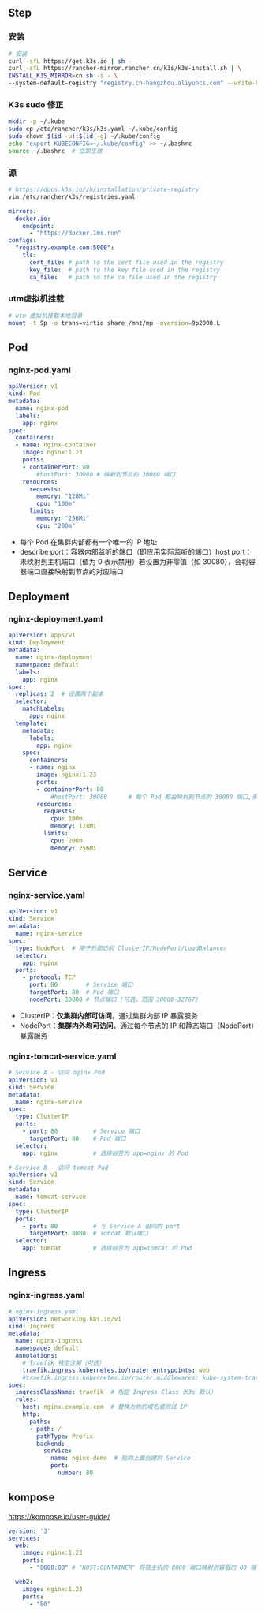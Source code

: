 ## Step

### 安装

```bash
# 安装
curl -sfL https://get.k3s.io | sh -
curl -sfL https://rancher-mirror.rancher.cn/k3s/k3s-install.sh | \
INSTALL_K3S_MIRROR=cn sh -s - \
--system-default-registry "registry.cn-hangzhou.aliyuncs.com" --write-kubeconfig-mode 644 
```

### K3s sudo 修正

```bash
mkdir -p ~/.kube
sudo cp /etc/rancher/k3s/k3s.yaml ~/.kube/config
sudo chown $(id -u):$(id -g) ~/.kube/config
echo "export KUBECONFIG=~/.kube/config" >> ~/.bashrc
source ~/.bashrc  # 立即生效
```

### 源

```bash
# https://docs.k3s.io/zh/installation/private-registry
vim /etc/rancher/k3s/registries.yaml
```

```yaml
mirrors:
  docker.io:
    endpoint:
      - "https://docker.1ms.run"
configs:
  "registry.example.com:5000":
    tls:
      cert_file: # path to the cert file used in the registry
      key_file:  # path to the key file used in the registry
      ca_file:   # path to the ca file used in the registry
```

### utm虚拟机挂载

```bash
# utm 虚拟机挂载本地目录
mount -t 9p -o trans=virtio share /mnt/mp -oversion=9p2000.L
```



## Pod

### nginx-pod.yaml

```yaml
apiVersion: v1
kind: Pod
metadata:
  name: nginx-pod
  labels:
    app: nginx
spec:
  containers:
  - name: nginx-container
    image: nginx:1.23
    ports:
    - containerPort: 80
    	#hostPort: 30080 # 映射到节点的 30080 端口
    resources:
      requests:
        memory: "128Mi"
        cpu: "100m"
      limits:
        memory: "256Mi"
        cpu: "200m"
```

- 每个 Pod 在集群内部都有一个唯一的 IP 地址
- describe  port：容器内部监听的端口（即应用实际监听的端口）host port：未映射到主机端口（值为 0 表示禁用）若设置为非零值（如 30080），会将容器端口直接映射到节点的对应端口



## Deployment

### nginx-deployment.yaml

```yaml
apiVersion: apps/v1
kind: Deployment
metadata:
  name: nginx-deployment
  namespace: default
  labels:
    app: nginx
spec:
  replicas: 2  # 设置两个副本
  selector:
    matchLabels:
      app: nginx
  template:
    metadata:
      labels:
        app: nginx
    spec:
      containers:
      - name: nginx
        image: nginx:1.23
        ports:
        - containerPort: 80
        	#hostPort: 30080      # 每个 Pod 都会映射到节点的 30080 端口,多pod调度器会尝试将它们放在不同节点上，节点不足会导致调度失败
        resources:
          requests:
            cpu: 100m
            memory: 128Mi
          limits:
            cpu: 200m
            memory: 256Mi
```



## Service

### nginx-service.yaml

```yaml
apiVersion: v1
kind: Service
metadata:
  name: nginx-service
spec:
  type: NodePort  # 用于外部访问 ClusterIP/NodePort/LoadBalancer
  selector:
    app: nginx
  ports:
    - protocol: TCP
      port: 80        # Service 端口
      targetPort: 80  # Pod 端口
      nodePort: 30080 # 节点端口 (可选，范围 30000-32767)
```

- ClusterIP：**仅集群内部可访问**，通过集群内部 IP 暴露服务
- NodePort：**集群内外均可访问**，通过每个节点的 IP 和静态端口（NodePort）暴露服务

### nginx-tomcat-service.yaml

```yaml
# Service A - 访问 nginx Pod
apiVersion: v1
kind: Service
metadata:
  name: nginx-service
spec:
  type: ClusterIP
  ports:
    - port: 80          # Service 端口
      targetPort: 80    # Pod 端口
  selector:
    app: nginx          # 选择标签为 app=nginx 的 Pod

# Service B - 访问 tomcat Pod
apiVersion: v1
kind: Service
metadata:
  name: tomcat-service
spec:
  type: ClusterIP
  ports:
    - port: 80          # 与 Service A 相同的 port
      targetPort: 8080  # Tomcat 默认端口
  selector:
    app: tomcat         # 选择标签为 app=tomcat 的 Pod
```



## Ingress

### nginx-ingress.yaml

```yaml
# nginx-ingress.yaml
apiVersion: networking.k8s.io/v1
kind: Ingress
metadata:
  name: nginx-ingress
  namespace: default
  annotations:
    # Traefik 特定注解（可选）
    traefik.ingress.kubernetes.io/router.entrypoints: web
    #traefik.ingress.kubernetes.io/router.middlewares: kube-system-traefik-forward-auth@kubernetescrd  # 可选，用于认证
spec:
  ingressClassName: traefik  # 指定 Ingress Class（K3s 默认）
  rules:
  - host: nginx.example.com  # 替换为你的域名或测试 IP
    http:
      paths:
      - path: /
        pathType: Prefix
        backend:
          service:
            name: nginx-demo  # 指向上面创建的 Service
            port:
              number: 80
```



## kompose

https://kompose.io/user-guide/

```yaml
version: '3'
services:
  web:
    image: nginx:1.23
    ports:
      - "8080:80" # "HOST:CONTAINER" 将宿主机的 8080 端口映射到容器的 80 端口 -> hostPort 占用节点的8080

  web2:
    image: nginx:1.23
    ports:
      - "80"
```

